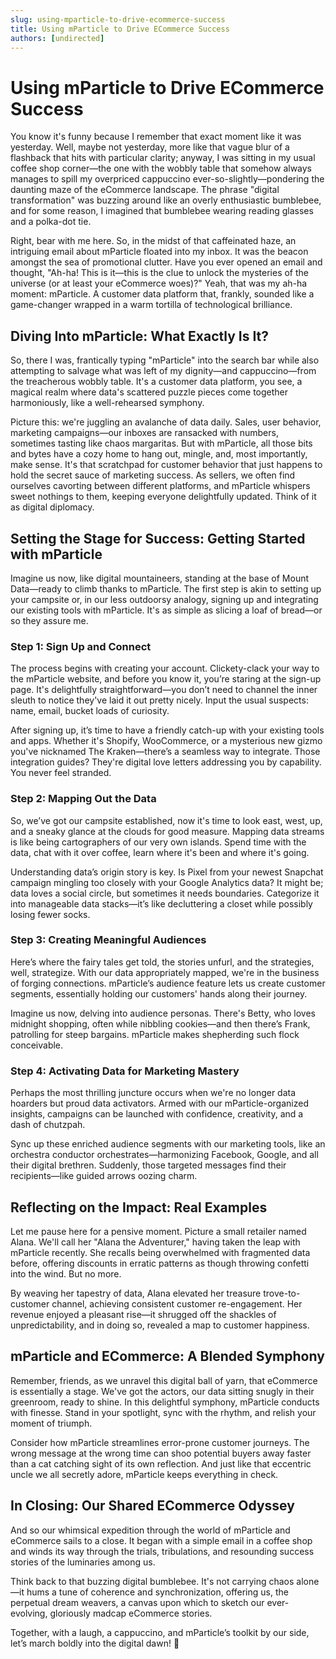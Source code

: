 ```yaml
---
slug: using-mparticle-to-drive-ecommerce-success
title: Using mParticle to Drive ECommerce Success
authors: [undirected]
---
```



# Using mParticle to Drive ECommerce Success

You know it's funny because I remember that exact moment like it was yesterday. Well, maybe not yesterday, more like that vague blur of a flashback that hits with particular clarity; anyway, I was sitting in my usual coffee shop corner—the one with the wobbly table that somehow always manages to spill my overpriced cappuccino ever-so-slightly—pondering the daunting maze of the eCommerce landscape. The phrase "digital transformation" was buzzing around like an overly enthusiastic bumblebee, and for some reason, I imagined that bumblebee wearing reading glasses and a polka-dot tie. 

Right, bear with me here. So, in the midst of that caffeinated haze, an intriguing email about mParticle floated into my inbox. It was the beacon amongst the sea of promotional clutter. Have you ever opened an email and thought, "Ah-ha! This is it—this is the clue to unlock the mysteries of the universe (or at least your eCommerce woes)?" Yeah, that was my ah-ha moment: mParticle. A customer data platform that, frankly, sounded like a game-changer wrapped in a warm tortilla of technological brilliance.

## Diving Into mParticle: What Exactly Is It?

So, there I was, frantically typing "mParticle" into the search bar while also attempting to salvage what was left of my dignity—and cappuccino—from the treacherous wobbly table. It's a customer data platform, you see, a magical realm where data's scattered puzzle pieces come together harmoniously, like a well-rehearsed symphony.

Picture this: we're juggling an avalanche of data daily. Sales, user behavior, marketing campaigns—our inboxes are ransacked with numbers, sometimes tasting like chaos margaritas. But with mParticle, all those bits and bytes have a cozy home to hang out, mingle, and, most importantly, make sense. It's that scratchpad for customer behavior that just happens to hold the secret sauce of marketing success. As sellers, we often find ourselves cavorting between different platforms, and mParticle whispers sweet nothings to them, keeping everyone delightfully updated. Think of it as digital diplomacy.

## Setting the Stage for Success: Getting Started with mParticle

Imagine us now, like digital mountaineers, standing at the base of Mount Data—ready to climb thanks to mParticle. The first step is akin to setting up your campsite or, in our less outdoorsy analogy, signing up and integrating our existing tools with mParticle. It's as simple as slicing a loaf of bread—or so they assure me.

### Step 1: Sign Up and Connect

The process begins with creating your account. Clickety-clack your way to the mParticle website, and before you know it, you’re staring at the sign-up page. It's delightfully straightforward—you don’t need to channel the inner sleuth to notice they've laid it out pretty nicely. Input the usual suspects: name, email, bucket loads of curiosity.

After signing up, it’s time to have a friendly catch-up with your existing tools and apps. Whether it's Shopify, WooCommerce, or a mysterious new gizmo you've nicknamed The Kraken—there’s a seamless way to integrate. Those integration guides? They're digital love letters addressing you by capability. You never feel stranded.

### Step 2: Mapping Out the Data

So, we’ve got our campsite established, now it's time to look east, west, up, and a sneaky glance at the clouds for good measure. Mapping data streams is like being cartographers of our very own islands. Spend time with the data, chat with it over coffee, learn where it's been and where it's going.

Understanding data’s origin story is key. Is Pixel from your newest Snapchat campaign mingling too closely with your Google Analytics data? It might be; data loves a social circle, but sometimes it needs boundaries. Categorize it into manageable data stacks—it’s like decluttering a closet while possibly losing fewer socks.

### Step 3: Creating Meaningful Audiences

Here’s where the fairy tales get told, the stories unfurl, and the strategies, well, strategize. With our data appropriately mapped, we're in the business of forging connections. mParticle’s audience feature lets us create customer segments, essentially holding our customers' hands along their journey.

Imagine us now, delving into audience personas. There's Betty, who loves midnight shopping, often while nibbling cookies—and then there’s Frank, patrolling for steep bargains. mParticle makes shepherding such flock conceivable.

### Step 4: Activating Data for Marketing Mastery

Perhaps the most thrilling juncture occurs when we're no longer data hoarders but proud data activators. Armed with our mParticle-organized insights, campaigns can be launched with confidence, creativity, and a dash of chutzpah.

Sync up these enriched audience segments with our marketing tools, like an orchestra conductor orchestrates—harmonizing Facebook, Google, and all their digital brethren. Suddenly, those targeted messages find their recipients—like guided arrows oozing charm.

## Reflecting on the Impact: Real Examples

Let me pause here for a pensive moment. Picture a small retailer named Alana. We'll call her "Alana the Adventurer," having taken the leap with mParticle recently. She recalls being overwhelmed with fragmented data before, offering discounts in erratic patterns as though throwing confetti into the wind. But no more.

By weaving her tapestry of data, Alana elevated her treasure trove-to-customer channel, achieving consistent customer re-engagement. Her revenue enjoyed a pleasant rise—it shrugged off the shackles of unpredictability, and in doing so, revealed a map to customer happiness.

## mParticle and ECommerce: A Blended Symphony

Remember, friends, as we unravel this digital ball of yarn, that eCommerce is essentially a stage. We've got the actors, our data sitting snugly in their greenroom, ready to shine. In this delightful symphony, mParticle conducts with finesse. Stand in your spotlight, sync with the rhythm, and relish your moment of triumph.

Consider how mParticle streamlines error-prone customer journeys. The wrong message at the wrong time can shoo potential buyers away faster than a cat catching sight of its own reflection. And just like that eccentric uncle we all secretly adore, mParticle keeps everything in check.

## In Closing: Our Shared ECommerce Odyssey

And so our whimsical expedition through the world of mParticle and eCommerce sails to a close. It began with a simple email in a coffee shop and winds its way through the trials, tribulations, and resounding success stories of the luminaries among us.

Think back to that buzzing digital bumblebee. It's not carrying chaos alone—it hums a tune of coherence and synchronization, offering us, the perpetual dream weavers, a canvas upon which to sketch our ever-evolving, gloriously madcap eCommerce stories.

Together, with a laugh, a cappuccino, and mParticle’s toolkit by our side, let’s march boldly into the digital dawn! 🍩